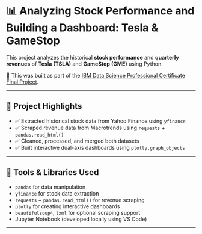 # 📊 Analyzing Stock Performance and Building a Dashboard: Tesla & GameStop

This project analyzes the historical **stock performance** and **quarterly revenues** of **Tesla (TSLA)** and **GameStop (GME)** using Python.

🧪 This was built as part of the [IBM Data Science Professional Certificate Final Project](https://www.coursera.org/professional-certificates/ibm-data-science).

---

## 🚀 Project Highlights

- ✅ Extracted historical stock data from Yahoo Finance using `yfinance`
- ✅ Scraped revenue data from Macrotrends using `requests` + `pandas.read_html()`
- ✅ Cleaned, processed, and merged both datasets
- ✅ Built interactive dual-axis dashboards using `plotly.graph_objects`

---

## 🔧 Tools & Libraries Used

- `pandas` for data manipulation  
- `yfinance` for stock data extraction  
- `requests` + `pandas.read_html()` for revenue scraping  
- `plotly` for creating interactive dashboards  
- `beautifulsoup4`, `lxml` for optional scraping support  
- Jupyter Notebook (developed locally using VS Code)

---



